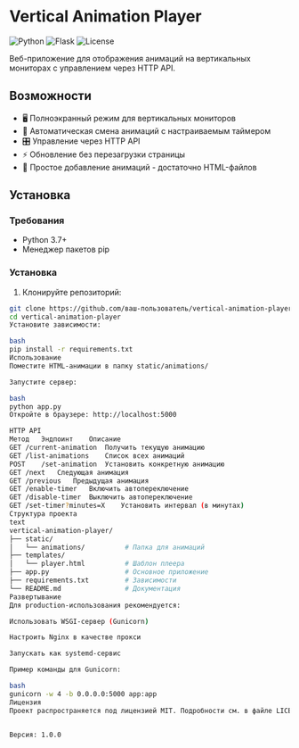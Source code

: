 # Vertical Animation Player

![Python](https://img.shields.io/badge/python-3.7%2B-blue)
![Flask](https://img.shields.io/badge/flask-2.0%2B-lightgrey)
![License](https://img.shields.io/badge/license-MIT-green)

Веб-приложение для отображения анимаций на вертикальных мониторах с управлением через HTTP API.

## Возможности

- 🖥️ Полноэкранный режим для вертикальных мониторов
- 🔄 Автоматическая смена анимаций с настраиваемым таймером
- 🎛️ Управление через HTTP API
- ⚡ Обновление без перезагрузки страницы
- 📂 Простое добавление анимаций - достаточно HTML-файлов

## Установка

### Требования
- Python 3.7+
- Менеджер пакетов pip

### Установка
1. Клонируйте репозиторий:
```bash
git clone https://github.com/ваш-пользователь/vertical-animation-player.git
cd vertical-animation-player
Установите зависимости:

bash
pip install -r requirements.txt
Использование
Поместите HTML-анимации в папку static/animations/

Запустите сервер:

bash
python app.py
Откройте в браузере: http://localhost:5000

HTTP API
Метод	Эндпоинт	Описание
GET	/current-animation	Получить текущую анимацию
GET	/list-animations	Список всех анимаций
POST	/set-animation	Установить конкретную анимацию
GET	/next	Следующая анимация
GET	/previous	Предыдущая анимация
GET	/enable-timer	Включить автопереключение
GET	/disable-timer	Выключить автопереключение
GET	/set-timer?minutes=X	Установить интервал (в минутах)
Структура проекта
text
vertical-animation-player/
├── static/
│   └── animations/          # Папка для анимаций
├── templates/
│   └── player.html          # Шаблон плеера
├── app.py                   # Основное приложение
├── requirements.txt         # Зависимости
└── README.md                # Документация
Развертывание
Для production-использования рекомендуется:

Использовать WSGI-сервер (Gunicorn)

Настроить Nginx в качестве прокси

Запускать как systemd-сервис

Пример команды для Gunicorn:

bash
gunicorn -w 4 -b 0.0.0.0:5000 app:app
Лицензия
Проект распространяется под лицензией MIT. Подробности см. в файле LICENSE.


Версия: 1.0.0
